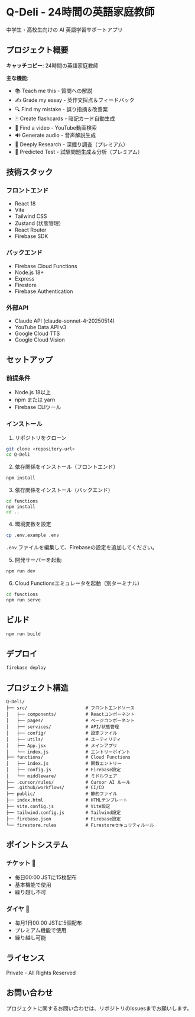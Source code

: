 # Q-Deli - 24時間の英語家庭教師

中学生・高校生向けの AI 英語学習サポートアプリ

## プロジェクト概要

**キャッチコピー**: 24時間の英語家庭教師

**主な機能**:
- 📚 Teach me this - 質問への解説
- ✍️ Grade my essay - 英作文採点＆フィードバック
- 🔍 Find my mistake - 誤り指摘＆改善案
- 🃏 Create flashcards - 暗記カード自動生成
- 🎥 Find a video - YouTube動画検索
- 🔊 Generate audio - 音声解説生成
- 🔬 Deeply Research - 深掘り調査（プレミアム）
- 📝 Predicted Test - 試験問題生成＆分析（プレミアム）

## 技術スタック

### フロントエンド
- React 18
- Vite
- Tailwind CSS
- Zustand (状態管理)
- React Router
- Firebase SDK

### バックエンド
- Firebase Cloud Functions
- Node.js 18+
- Express
- Firestore
- Firebase Authentication

### 外部API
- Claude API (claude-sonnet-4-20250514)
- YouTube Data API v3
- Google Cloud TTS
- Google Cloud Vision

## セットアップ

### 前提条件
- Node.js 18以上
- npm または yarn
- Firebase CLIツール

### インストール

1. リポジトリをクローン
```bash
git clone <repository-url>
cd Q-Deli
```

2. 依存関係をインストール（フロントエンド）
```bash
npm install
```

3. 依存関係をインストール（バックエンド）
```bash
cd functions
npm install
cd ..
```

4. 環境変数を設定
```bash
cp .env.example .env
```

`.env` ファイルを編集して、Firebaseの設定を追加してください。

5. 開発サーバーを起動
```bash
npm run dev
```

6. Cloud Functionsエミュレータを起動（別ターミナル）
```bash
cd functions
npm run serve
```

## ビルド

```bash
npm run build
```

## デプロイ

```bash
firebase deploy
```

## プロジェクト構造

```
Q-Deli/
├── src/                      # フロントエンドソース
│   ├── components/           # Reactコンポーネント
│   ├── pages/                # ページコンポーネント
│   ├── services/             # API/状態管理
│   ├── config/               # 設定ファイル
│   ├── utils/                # ユーティリティ
│   ├── App.jsx               # メインアプリ
│   └── index.js              # エントリーポイント
├── functions/                # Cloud Functions
│   ├── index.js              # 関数エントリー
│   ├── config.js             # Firebase設定
│   └── middleware/           # ミドルウェア
├── .cursor/rules/            # Cursor AI ルール
├── .github/workflows/        # CI/CD
├── public/                   # 静的ファイル
├── index.html                # HTMLテンプレート
├── vite.config.js            # Vite設定
├── tailwind.config.js        # Tailwind設定
├── firebase.json             # Firebase設定
└── firestore.rules           # Firestoreセキュリティルール
```

## ポイントシステム

### チケット 🎫
- 毎日00:00 JSTに15枚配布
- 基本機能で使用
- 繰り越し不可

### ダイヤ 💎
- 毎月1日00:00 JSTに5個配布
- プレミアム機能で使用
- 繰り越し可能

## ライセンス

Private - All Rights Reserved

## お問い合わせ

プロジェクトに関するお問い合わせは、リポジトリのIssuesまでお願いします。
